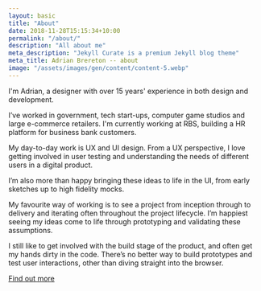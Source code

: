```yaml
---
layout: basic
title: "About"
date: 2018-11-28T15:15:34+10:00
permalink: "/about/"
description: "All about me"
meta_description: "Jekyll Curate is a premium Jekyll blog theme"
meta_title: Adrian Brereton -- about
image: "/assets/images/gen/content/content-5.webp"
---
```


I'm Adrian, a designer with over 15 years' experience in both design and development.

I’ve worked in government, tech start-ups, computer game studios and large e-commerce retailers. I'm currently working at RBS, building a HR platform for business bank customers.

My day-to-day work is UX and UI design. From a UX perspective, I love getting involved in user testing and understanding the needs of different users in a digital product.

I’m also more than happy bringing these ideas to life in the UI, from early sketches up to high fidelity mocks.

My favourite way of working is to see a project from inception through to delivery and iterating often throughout the project lifecycle. I’m happiest seeing my ideas come to life through prototyping and validating these assumptions.

I still like to get involved with the build stage of the product, and often get my hands dirty in the code. There’s no better way to build prototypes and test user interactions, other than diving straight into the browser.

<a class='button' href='/about'>Find out more</a>
